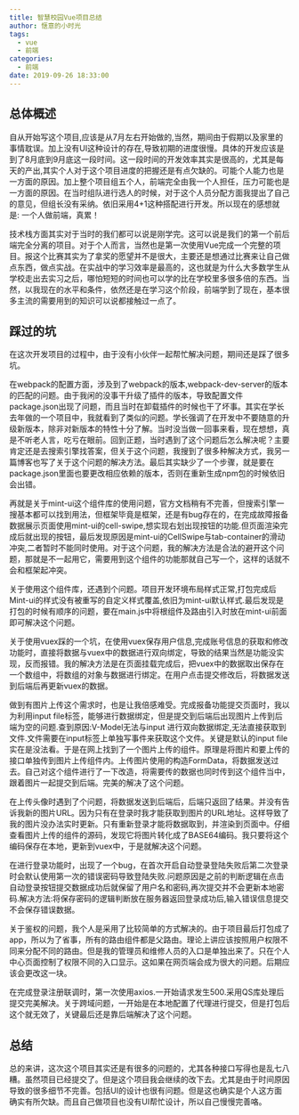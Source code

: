 ```yaml
---
title: 智慧校园Vue项目总结
author: 惬意的小时光
tags:
  - vue
  - 前端
categories:
  - 前端
date: 2019-09-26 18:33:00
---
```


<Boxx/>

## 总体概述

自从开始写这个项目,应该是从7月左右开始做的,当然，期间由于假期以及家里的事情耽误。加上没有UI这种设计的存在,导致初期的进度很慢。具体的开发应该是到了8月底到9月底这一段时间。这一段时间的开发效率其实是很高的，尤其是每天的产出,其实个人对于这个项目进度的把握还是有点欠缺的。可能个人能力也是一方面的原因。加上整个项目组五个人，前端完全由我一个人担任，压力可能也是一方面的原因。在当时组队进行选人的时候，对于这个人员分配方面我提出了自己的意见，但组长没有采纳。依旧采用4+1这种搭配进行开发。所以现在的感想就是: 一个人做前端，真累！

技术栈方面其实对于当时的我们都可以说是刚学完。这可以说是我们的第一个前后端完全分离的项目。对于个人而言，当然也是第一次使用Vue完成一个完整的项目。报这个比赛其实为了拿奖的愿望并不是很大，主要还是想通过比赛来让自己做点东西，做点实战。在实战中的学习效率是最高的，这也就是为什么大多数学生从学校走出去实习之后，哪怕短短的时间也可以学的比在学校里多很多倍的东西。当然，以我现在的水平和条件，依然还是在学习这个阶段，前端学到了现在，基本很多主流的需要用到的知识可以说都接触过一点了。

## 踩过的坑

在这次开发项目的过程中，由于没有小伙伴一起帮忙解决问题，期间还是踩了很多坑。

在webpack的配置方面，涉及到了webpack的版本,webpack-dev-server的版本的匹配的问题。由于我闲的没事干升级了插件的版本，导致配置文件package.json出现了问题，而且当时在卸载插件的时候也干了坏事。其实在学长去年做的一个项目中，我就看到了类似的问题。学长强调了在开发中不要随意的升级新版本，除非对新版本的特性十分了解。当时没当做一回事来看，现在想想，真是不听老人言，吃亏在眼前。回到正题，当时遇到了这个问题后怎么解决呢？主要肯定还是去搜索引擎找答案，但关于这个问题，我搜到了很多种解决方式，我另一篇博客也写了关于这个问题的解决方法。最后其实缺少了一个步骤，就是要在package.json里面也要更改相应依赖的版本，否则在重新生成npm包的时候依旧会出错。

再就是关于mint-ui这个组件库的使用问题，官方文档稍有不完善，但搜索引擎一搜基本都可以找到用法，但框架毕竟是框架，还是有bug存在的，在完成故障报备数据展示页面使用mint-ui的cell-swipe,想实现右划出现按钮的功能.但页面渲染完成后就出现的按钮，最后发现原因是mint-ui的CellSwipe与tab-container的滑动冲突,二者暂时不能同时使用。对于这个问题，我的解决方法是合法的避开这个问题，那就是不一起用它，需要用到这个组件的功能那就自己写一个，这样的话就不会和框架起冲突。

关于使用这个组件库，还遇到个问题。项目开发环境布局样式正常,打包完成后Mint-ui的样式没有被重写的自定义样式覆盖,依旧为mint-ui默认样式.最后发现是打包的时候有顺序的问题，要在main.js中将根组件及路由引入时放在mint-ui前面即可解决这个问题。

关于使用vuex踩的一个坑，在使用vuex保存用户信息,完成账号信息的获取和修改功能时，直接将数据与vuex中的数据进行双向绑定，导致的结果当然是功能没实现，反而报错。我的解决方法是在页面挂载完成后，把vuex中的数据取出保存在一个数组中，将数组的对象与数据进行绑定。在用户点击提交修改后，将数据发送到后端后再更新vuex的数据。
        
做到有图片上传这个需求时，也是让我倍感难受。完成报备功能提交页面时，我以为利用input file标签，能够进行数据绑定，但是提交到后端后出现图片上传到后端为空的问题.查到原因:V-Model无法与input 进行双向数据绑定,无法直接获取到文件.文件需要在input标签上单独写事件来获取这个文件。关键是默认的input file实在是没法看。于是在网上找到了一个图片上传的组件。原理是将图片和要上传的接口单独传到图片上传组件内。上传图片使用的构造FormData，将数据发送过去。自己对这个组件进行了一下改造，将需要传的数据也同时传到这个组件当中，跟着图片一起提交到后端。完美的解决了这个问题。

在上传头像时遇到了个问题，将数据发送到后端后，后端只返回了结果。并没有告诉我新的图片URL。因为只有在登录时我才能获取到图片的URL地址。这样导致了我的图片没办法实时更新。只有重新登录才能将数据取到，并渲染到页面中。仔细查看图片上传的组件的源码，发现它将图片转化成了BASE64编码。我只要将这个编码保存在本地，更新到vuex中，于是就解决这个问题。

在进行登录功能时，出现了一个bug，在首次开启自动登录登陆失败后第二次登录时会默认使用第一次的错误密码导致登陆失败.问题原因是之前的判断逻辑在点击自动登录按钮提交数据成功后就保留了用户名和密码,再次提交并不会更新本地密码.解决方法:将保存密码的逻辑判断放在服务器返回登录成功后,输入错误信息提交不会保存错误数据。

关于鉴权的问题，我个人是采用了比较简单的方式解决的。由于项目最后打包成了app，所以为了省事，所有的路由组件都是父路由。理论上讲应该按照用户权限不同来分配不同的路由。但是我的管理员和维修人员的入口是单独出来了。只在个人中心页面控制了权限不同的入口显示。这如果在网页端会成为很大的问题。后期应该会更改这一块。

在完成登录注册联调时，第一次使用axios.一开始请求发生500.采用QS库处理后提交完美解决。关于跨域问题，一开始是在本地配置了代理进行提交，但是打包后这个就无效了，关键最后还是靠后端解决了这个问题。
        
## 总结

总的来讲，这次这个项目其实还是有很多的问题的，尤其各种接口写得也是乱七八糟。虽然项目已经提交了。但是这个项目我会继续的改下去。尤其是由于时间原因导致的很多细节不完善。包括UI的设计也很有问题。但是这也确实是个人这方面确实有所欠缺。而且自己做项目也没有UI帮忙设计，所以自己慢慢完善咯。

<Vssue :title="$title" />